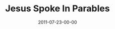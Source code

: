 ---
layout: message
category: message
series: "Jesus: The Greatest Show on Earth"
title: "Jesus Spoke In Parables"
date: 2011-07-23-00-00
message_id: 684
audio: "http://s3.amazonaws.com/crossroads-media/media/legacy/mp3/thegreatestshow06.mp3"
audio-duration: "42:08"
program: "http://s3.amazonaws.com/crossroads-media/media/legacy/documents/07_23-24_11Program.pdf"
description: "Chuck Mingo talks about how Jesus spoke truth in the form of parables."
video: "https://s3.amazonaws.com/crossroadsvideomessages/thegreatestshow06.mp4"
video-duration: "42:13"
video-image: "http://s3.amazonaws.com/crossroads-media/images/legacy/content/thegreatestshow06_still.jpg"
explicit: "N"
---